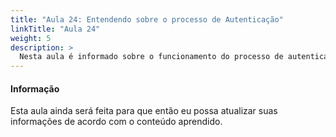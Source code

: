 ```yaml
---
title: "Aula 24: Entendendo sobre o processo de Autenticação"
linkTitle: "Aula 24"
weight: 5
description: >
  Nesta aula é informado sobre o funcionamento do processo de autenticação
---
```


<div class="alert alert-info">
  <h4>Informação</h4>
  <p>Esta aula ainda será feita para que então eu possa atualizar suas informações de acordo com o conteúdo aprendido.</p>
</div>
